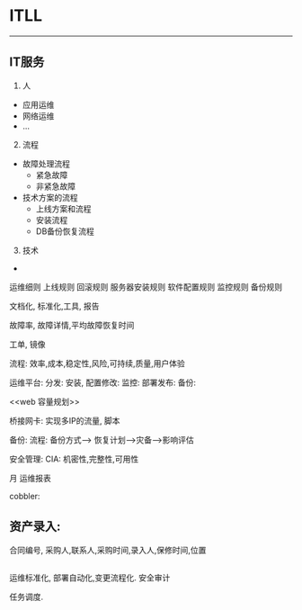 # ITLL
----

## IT服务
1. 人
  - 应用运维
  - 网络运维
  - ...
2. 流程
  - 故障处理流程
    * 紧急故障
    * 非紧急故障
  - 技术方案的流程
    * 上线方案和流程
    * 安装流程
    * DB备份恢复流程
3. 技术
  -  
运维细则
上线规则
回滚规则
服务器安装规则
软件配置规则
监控规则
备份规则


文档化, 标准化,工具, 报告

故障率, 故障详情,平均故障恢复时间


工单,
镜像

流程:
    效率,成本,稳定性,风险,可持续,质量,用户体验

运维平台:
分发:
安装, 配置修改:
监控:
部署发布:
备份:


<<web 容量规划>>

桥接网卡: 实现多IP的流量, 脚本


备份:
   流程: 备份方式--> 恢复计划-->灾备-->影响评估

安全管理:
CIA: 机密性,完整性,可用性



月 运维报表

cobbler:


## 资产录入:
合同编号, 采购人,联系人,采购时间,录入人,保修时间,位置 


## 

运维标准化, 部署自动化,变更流程化.
安全审计

任务调度.
